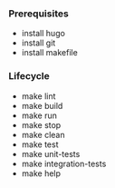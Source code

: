 ### Prerequisites
- install hugo
- install git
- install makefile

### Lifecycle
- make lint
- make build
- make run
- make stop
- make clean
- make test
- make unit-tests
- make integration-tests
- make help
